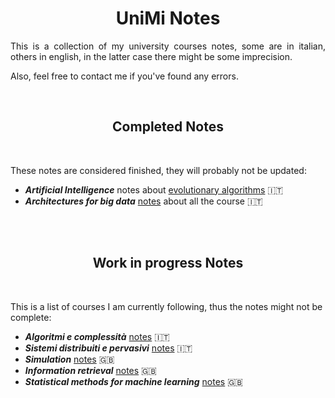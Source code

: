 <h1 align="center"> UniMi Notes</h1>

<p align="justify">
This is a collection of my university courses notes, some are in italian, others in english, in the latter case there might be some imprecision.

Also, feel free to contact me if you've found any errors.
</p>
<br>

<h2 align="center"> Completed Notes</h1>
<br>

These notes are considered finished, they will probably not be updated:

* ***Artificial Intelligence*** notes about [evolutionary algorithms](https://github.com/tomfran/unimi-notes/blob/main/artificial-intelligence/evolutionary.pdf) :it:
* ***Architectures for big data*** [notes](https://github.com/tomfran/unimi-notes/blob/main/architectures-big-data/architectures-for-big-data.pdf) about all the course :it:

<br>
<br>

<h2 align="center"> Work in progress Notes</h1>
<br>

This is a list of courses I am currently following, thus the notes 
might not be complete:

* ***Algoritmi e complessità*** [notes](https://github.com/tomfran/unimi-notes/blob/main/algoritmi-complessita/algo_comp.pdf) :it:
* ***Sistemi distribuiti e pervasivi*** [notes](https://github.com/tomfran/unimi-notes/blob/main/sistemi-distribuiti/sistemi-distribuiti.pdf) :it:
* ***Simulation*** [notes](https://github.com/tomfran/unimi-notes/blob/main/simulation/simulation.pdf) :gb:
* ***Information retrieval*** [notes](https://github.com/tomfran/unimi-notes/blob/main/information-retrieval/information-retrieval.pdf) :gb:
* ***Statistical methods for machine learning*** [notes](https://github.com/tomfran/unimi-notes/blob/main/statistical-methods-machine-learning/statistical-methods.pdf) :gb:

